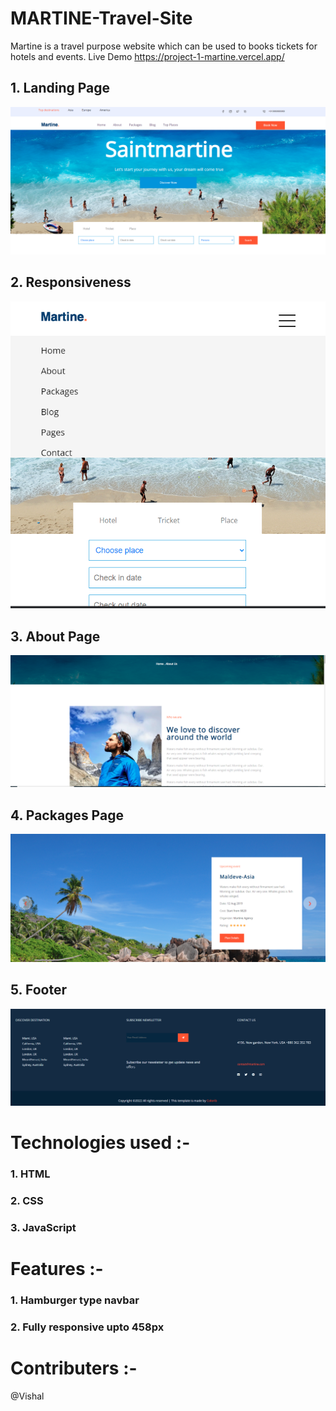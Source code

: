 # MARTINE-Travel-Site
Martine is a travel purpose website which can be used to books tickets for hotels and events.
Live Demo https://project-1-martine.vercel.app/

## 1. Landing Page

![](imgs/LandingPage.png)


## 2. Responsiveness 

![](imgs/Responsiveness.png)



## 3. About Page

![](imgs/about.png)



## 4. Packages Page

![](imgs/packages.png)


## 5. Footer

![](imgs/footer.png)


# Technologies used :-
  ### 1. HTML
  ### 2. CSS
  ### 3. JavaScript
  
#  Features :- 
  ### 1. Hamburger type navbar
  ### 2. Fully responsive upto 458px
  
  # Contributers :-
  @Vishal

